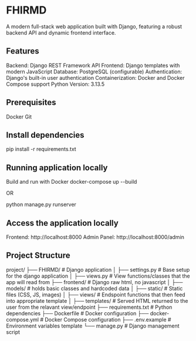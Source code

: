 # FHIRMD

A modern full-stack web application built with Django, featuring a robust backend API and dynamic frontend interface.

## Features

Backend: Django REST Framework API
Frontend: Django templates with modern JavaScript
Database: PostgreSQL (configurable)
Authentication: Django's built-in user authentication
Containerization: Docker and Docker Compose support
Python Version: 3.13.5

## Prerequisites

Docker
Git

## Install dependencies

pip install -r requirements.txt

## Running application locally

Build and run with Docker
docker-compose up --build

OR

python manage.py runserver

## Access the application locally

Frontend: http://localhost:8000
Admin Panel: http://localhost:8000/admin

## Project Structure

project/
├── FHIRMD/ # Django application
│ ├── settings.py # Base setup for the django application
│ ├── views.py # View functions/classes that the app will read from
├── frontend/ # Django raw html, no javascript
│ ├── models/ # holds basic classes and hardcoded data
│ ├── static/ # Static files (CSS, JS, images)
│ ├── views/ # Endspoint functions that then feed into appropriate template
│ ├── templates/ # Served HTML returned to the user from the relavant view/endpoint
├── requirements.txt # Python dependencies
├── Dockerfile # Docker configuration
├── docker-compose.yml # Docker Compose configuration
├── .env.example # Environment variables template
└── manage.py # Django management script
